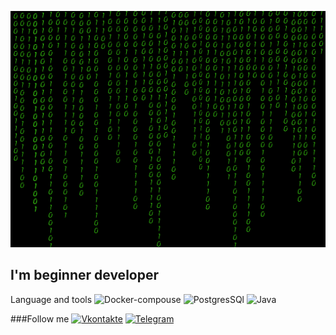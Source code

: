 ![Header](https://github.com/Rado700/rado700/blob/main/assets/3rCL.gif)

## I'm beginner developer

Language and tools
![Docker-compouse](https://img.shields.io/badge/Docker-compouse-blue)
![PostgresSQl](https://img.shields.io/badge/PostgresSQL%20%20-8A2BE2)
![Java](https://img.shields.io/badge/Java%20-4FE5F6?style=for-the-badge&logo=java)

###Follow me
[![Vkontakte](https://img.shields.io/badge/Vkontakte%20%20-blue)](https://vk.com/radikgalimov2014)
[![Telegram](https://img.shields.io/badge/Telegram-white?logo=telegram)](https://t.me/raxary)